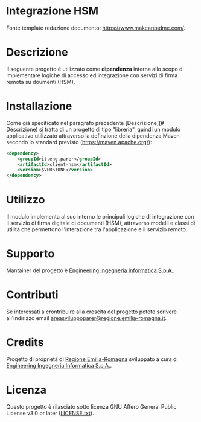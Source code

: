 # Integrazione HSM

Fonte template redazione documento:  https://www.makeareadme.com/.


# Descrizione

Il seguente progetto è utilizzato come **dipendenza** interna allo scopo di implementare logiche di accesso ed integrazione con servizi di firma remota su doumenti (HSM).
# Installazione

Come già specificato nel paragrafo precedente [Descrizione](# Descrizione) si tratta di un progetto di tipo "libreria", quindi un modulo applicativo utilizzato attraverso la definzione della dipendenza Maven secondo lo standard previsto (https://maven.apache.org/): 

```xml
<dependency>
    <groupId>it.eng.parer</groupId>
    <artifactId>client-hsm</artifactId>
    <version>$VERSIONE</version>
</dependency>
```

# Utilizzo

Il modulo implementa al suo interno le principali logiche di integrazione con il servizio di firma digitale di documenti (HSM), attraverso modelli e classi di utilità che permettono l'interazione tra l'applicazione e il servizio remoto.

# Supporto

Mantainer del progetto è [Engineering Ingegneria Informatica S.p.A.](https://www.eng.it/).

# Contributi

Se interessati a crontribuire alla crescita del progetto potete scrivere all'indirizzo email <a href="mailto:areasviluppoparer@regione.emilia-romagna.it">areasviluppoparer@regione.emilia-romagna.it</a>.

# Credits

Progetto di proprietà di [Regione Emilia-Romagna](https://www.regione.emilia-romagna.it/) sviluppato a cura di [Engineering Ingegneria Informatica S.p.A.](https://www.eng.it/).

# Licenza

Questo progetto è rilasciato sotto licenza GNU Affero General Public License v3.0 or later ([LICENSE.txt](LICENSE.txt)).
